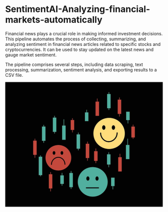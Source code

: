 # SentimentAI-Analyzing-financial-markets-automatically

Financial news plays a crucial role in making informed investment decisions. This pipeline automates the process of collecting, summarizing, and analyzing sentiment in financial news articles related to specific stocks and cryptocurrencies. It can be used to stay updated on the latest news and gauge market sentiment.

The pipeline comprises several steps, including data scraping, text processing, summarization, sentiment analysis, and exporting results to a CSV file.

<p align="center">
<img src="financial_sentiment2.jpg" width="900" height="400"/>
</p>
